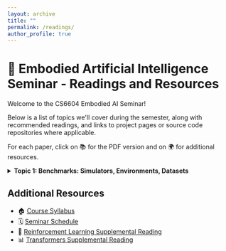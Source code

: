 ```yaml
---
layout: archive
title: ""
permalink: /readings/
author_profile: true
---
```


# 🤖 Embodied Artificial Intelligence Seminar - Readings and Resources

Welcome to the CS6604 Embodied AI Seminar! 

Below is a list of topics we'll cover during the semester, along with recommended readings, and links to project pages or source code repositories where applicable.

For each paper, click on 📚 for the PDF version and on 🌍 for additional resources.

<details>
  <summary><b>Topic 1: Benchmarks: Simulators, Environments, Datasets</b></summary>

- ARNOLD: A Benchmark for Language-Grounded Task Learning With Continuous States in Realistic 3D Scenes [📚](https://arxiv.org/abs/2304.04321) [🌍](https://arnold-benchmark.github.io/)

- iGibson 1.0: A Simulation Environment for Interactive Tasks in Large Realistic Scenes [📚](https://arxiv.org/abs/2012.02924) [🌍](https://svl.stanford.edu/igibson/)

- Matterport3D: Interpreting visually-grounded navigation instructions in real environments [📚](https://arxiv.org/abs/1711.07280) [🌍](https://bringmeaspoon.org/)

- CVDN: Vision-and-Dialog Navigation [📚](https://arxiv.org/abs/2304.04321) [🌍](https://arnold-benchmark.github.io/)

- Soundspaces: Audio-visual navigation in 3D environments [📚](https://arxiv.org/abs/2304.04321) [🌍](https://arnold-benchmark.github.io/)

- AI2-THOR: An Interactive 3D Environment for Visual AI [📚](https://arxiv.org/abs/2304.04321) [🌍](https://arnold-benchmark.github.io/)

- Rearrangement: A Challenge for Embodied AI [📚](https://arxiv.org/abs/2304.04321) [🌍](https://arnold-benchmark.github.io/)

- ProcTHOR: Large-Scale Embodied AI Using Procedural AI Generation [📚](https://arxiv.org/abs/2304.04321) [🌍](https://arnold-benchmark.github.io/)

- ManiSkill2: A Unified Benchmark for Generalizable Manipulation Skills [📚](https://arxiv.org/abs/2304.04321) [🌍](https://arnold-benchmark.github.io/)
</details>

## Additional Resources
- 🏠 [Course Syllabus](https://isminoula.github.io/cs6604FA23/)
- 🗓️ [Seminar Schedule](https://isminoula.github.io/cs6604FA23/#schedule)
- 🧠 [Reinforcement Learning Supplemental Reading](https://lilianweng.github.io/posts/2018-02-19-rl-overview/)
- 📊 [Transformers Supplemental Reading](https://uvadlc-notebooks.readthedocs.io/en/latest/tutorial_notebooks/tutorial6/Transformers_and_MHAttention.html)

